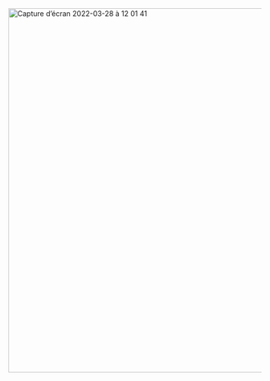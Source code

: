 <img width="725" alt="Capture d’écran 2022-03-28 à 12 01 41" src="https://user-images.githubusercontent.com/91675494/160376765-cb68a8b3-cae6-482e-a101-fdfc0c4e94e6.png">
